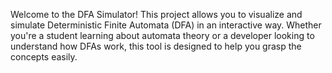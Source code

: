 Welcome to the DFA Simulator! This project allows you to visualize and simulate Deterministic Finite Automata (DFA) in an interactive way. Whether you're a student learning about automata theory or a developer looking to understand how DFAs work, this tool is designed to help you grasp the concepts easily.
